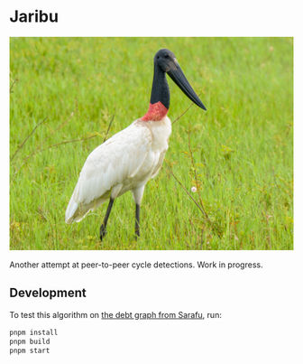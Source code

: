 # Jaribu
![Jaribu](./jaribu.jpeg)

Another attempt at peer-to-peer cycle detections. Work in progress.

## Development
To test this algorithm on [the debt graph from Sarafu](https://raw.githubusercontent.com/ledgerloops/strategy-pit/960e74128d87b55dc05a4e11e45089676d4b0f43/debt.csv), run:
```
pnpm install
pnpm build
pnpm start
```